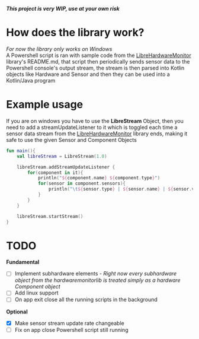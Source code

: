 ***This project is very WIP, use at your own risk***

# How does the library work?
_For now the library only works on Windows_\
A Powershell script is ran with sample code from the [LibreHardwareMonitor](https://github.com/LibreHardwareMonitor/LibreHardwareMonitor) library's README.md, that script then periodically sends sensor data to the Powershell console's output stream, the stream is then parsed into Kotlin objects like Hardware and Sensor and then they can be used into a Kotlin/Java program

# Example usage
If you are on windows you have to use the **LibreStream** Object, then you need to add a streamUpdateListener to it which is toggled each time a sensor data stream from the [LibreHardwareMonitor](https://github.com/LibreHardwareMonitor/LibreHardwareMonitor) library ends, making it safe to use the given Sensor and Component Objects
```kotlin
fun main(){
    val libreStream = LibreStream(1.0)

    libreStream.addStreamUpdateListener {
        for(component in it){
            println("${component.name} ${component.type}")
            for(sensor in component.sensors){
                println("\t${sensor.type} | ${sensor.name} | ${sensor.value}")
            }
        }
    }

    libreStream.startStream()
}
```

# TODO
**Fundamental**
- [ ] Implement subhardware elements - _Right now every subhardware object from the hardwaremonitorlib is treated simply as a hardware Component object_
- [ ] Add linux support
- [ ] On app exit close all the running scripts in the background 

**Optional**
- [x] Make sensor stream update rate changeable
- [ ] Fix on app close Powershell script still running
